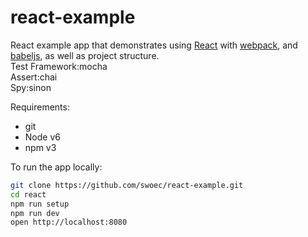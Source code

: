 # react-example

React example app that demonstrates using [React] with [webpack], and [babeljs], as well as project structure.<br>
Test Framework:mocha<br>
Assert:chai<br>
Spy:sinon<br>

Requirements:
- git
- Node v6
- npm v3

To run the app locally:

```bash
git clone https://github.com/swoec/react-example.git
cd react
npm run setup
npm run dev
open http://localhost:8080
```

[React]: http://facebook.github.io/react/
[webpack]: http://webpack.github.io/
[babeljs]: https://babeljs.io/
